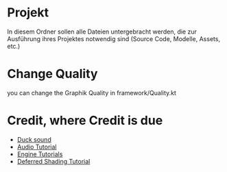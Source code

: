 # Projekt
In diesem Ordner sollen alle Dateien untergebracht werden, die zur Ausführung ihres Projektes notwendig sind (Source Code, Modelle, Assets, etc.)

# Change Quality

you can change the Graphik Quality in framework/Quality.kt

# Credit, where Credit is due

- [Duck sound](https://freesound.org/people/dobroide/sounds/185134/)
- [Audio Tutorial](https://lwjglgamedev.gitbooks.io/3d-game-development-with-lwjgl/content/chapter22/chapter22.html)
- [Engine Tutorials](https://learnopengl.com/)
- [Deferred Shading Tutorial](https://ogldev.org/www/tutorial35/tutorial35.html)
